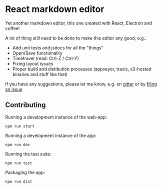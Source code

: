 # React markdown editor

Yet another markdown editor, this one created with React, Electron and coffee!

A lot of thing still need to be done to make this editor any good, e.g.:

* Add unit tests and jsdocs for all the "things"
* Open/Save functionality
* Timetravel (read: Ctrl-Z / Ctrl-Y)
* Fixing layout issues
* Proper build and distibution processes (appveyor, travis, s3-hosted binaries and stuff like that)

If you have any suggestions, please let me know, e.g. on [gitter](https://gitter.im/sandhje/react-markdown-editor) or by [filing an issue](https://github.com/sandhje/react-markdown-editor/issues)

## Contributing

Running a development instance of the web-app:

```
npm run start
```

Running a development instance of the app:

```
npm run dev
```

Running the test suite:

```
npm run test
```

Packaging the app:

```
npm run dist
```

